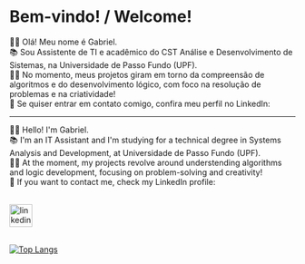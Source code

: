 # Bem-vindo! / Welcome!

👋🏻 Olá! Meu nome é Gabriel. <br>
📚 Sou Assistente de TI e acadêmico do CST Análise e Desenvolvimento de Sistemas, na Universidade de Passo Fundo (UPF). <br>
✍🏻 No momento, meus projetos giram em torno da compreensão de algoritmos e do desenvolvimento lógico, com foco na resolução de problemas e na criatividade! <br>
📧 Se quiser entrar em contato comigo, confira meu perfil no LinkedIn: <br>
<hr>
👋🏻 Hello! I'm Gabriel. <br>
📚 I'm an IT Assistant and I'm studying for a technical degree in Systems Analysis and Development, at Universidade de Passo Fundo (UPF). <br>
✍🏻 At the moment, my projects revolve around understending algorithms and logic development, focusing on problem-solving and creativity! <br>
📧 If you want to contact me, check my LinkedIn profile: <br><br>

<a href="https://www.linkedin.com/in/gabriel-nodari-pereira" target="_blank)"><img src="https://img.shields.io/badge/LinkedIn-0077B5?style=for-the-badge&logo=linkedin&logoColor=white" alt="linkedin" height="40"/> <br><br>

![Top Langs](https://github-readme-stats.vercel.app/api/top-langs/?username=GabeNodari&layout=donut-vertical)

